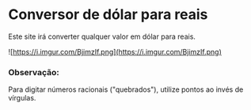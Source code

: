# Conversor de dólar para reais

Este site irá converter qualquer valor em dólar para reais.

![https://i.imgur.com/BjimzIf.png](https://i.imgur.com/BjimzIf.png)

### Observação:

Para digitar números racionais ("quebrados"), utilize pontos ao invés de vírgulas.

